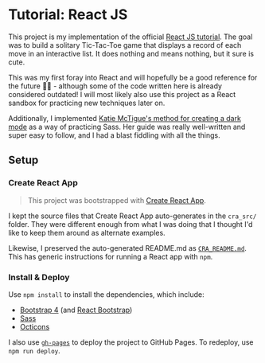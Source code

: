 # Tutorial: React JS

This project is my implementation of the official [React JS tutorial](https://reactjs.org/tutorial/tutorial.html). The goal was to build a solitary Tic-Tac-Toe game that displays a record of each move in an interactive list. It does nothing and means nothing, but it sure is cute.

This was my first foray into React and will hopefully be a good reference for the future 🐱‍💻 - although some of the code written here is already considered outdated! I will most likely also use this project as a React sandbox for practicing new techniques later on. 

Additionally, I implemented [Katie McTigue's method for creating a dark mode](https://medium.com/@katiemctigue/how-to-create-a-dark-mode-in-sass-609f131a3995) as a way of practicing Sass. Her guide was really well-written and super easy to follow, and I had a blast fiddling with all the things.

## Setup

### Create React App

> This project was bootstrapped with [Create React App](https://github.com/facebook/create-react-app).

I kept the source files that Create React App auto-generates in the `cra_src/` folder. They were different enough from what I was doing that I thought I'd like to keep them around as alternate examples.

Likewise, I preserved the auto-generated README.md as [`CRA_README.md`](CRA_README.md). This has generic instructions for running a React app with `npm`.

### Install & Deploy

Use `npm install` to install the dependencies, which include:

* [Bootstrap 4](https://getbootstrap.com/docs/4.0/getting-started/introduction/) (and [React Bootstrap](https://react-bootstrap.github.io/))
* [Sass](https://sass-lang.com/)
* [Octicons](https://primer.style/octicons/)

I also use [`gh-pages`](https://www.npmjs.com/package/gh-pages) to deploy the project to GitHub Pages. To redeploy, use `npm run deploy`.
